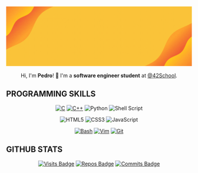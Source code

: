[![Hello!](./assets/pedro-cover.gif)](#)

<span align="center">
	<p>Hi, I'm <b>Pedro</b>! 👋 I'm a <b>software engineer student</b> at <a href="https://42nice.fr/">@42School</a>.</p>
</span>

<h2>PROGRAMMING SKILLS</h2>

<span align="center">

[![C](https://img.shields.io/badge/c-%2300599C.svg?style=for-the-badge&logo=c&logoColor=white)](#)
[![C++](https://img.shields.io/badge/c++-%2300599C.svg?style=for-the-badge&logo=c%2B%2B&logoColor=white)](#)
![Python](https://img.shields.io/badge/python-3670A0?style=for-the-badge&logo=python&logoColor=ffdd54)
![Shell Script](https://img.shields.io/badge/shell_script-%23121011.svg?style=for-the-badge&logo=gnu-bash&logoColor=white)

![HTML5](https://img.shields.io/badge/html5-%23E34F26.svg?style=for-the-badge&logo=html5&logoColor=white)
![CSS3](https://img.shields.io/badge/css3-%231572B6.svg?style=for-the-badge&logo=css3&logoColor=white)
![JavaScript](https://img.shields.io/badge/javascript-%23323330.svg?style=for-the-badge&logo=javascript&logoColor=%23F7DF1E)

[![Bash](https://img.shields.io/badge/GNU%20Bash-4EAA25?style=for-the-badge&logo=GNU%20Bash&logoColor=white)](#)
[![Vim](https://img.shields.io/badge/VIM-%2311AB00.svg?&style=for-the-badge&logo=vim&logoColor=white)](#)
[![Git](https://img.shields.io/badge/GIT-E44C30?style=for-the-badge&logo=git&logoColor=white)](#)

</span>

<h2>GITHUB STATS</h2>

<span align="center">

  [![Visits Badge](https://badges.strrl.dev/visits/Xq333/Xq333?style=for-the-badge&color=FADB6B)](#)
  [![Repos Badge](https://badges.strrl.dev/repos/Xq333?style=for-the-badge&color=FADB6B)](https://github.com/Xq333?tab=repositories)
  [![Commits Badge](https://badges.strrl.dev/commits/weekly/Xq333?style=for-the-badge&color=FADB6B)](https://github.com/Xq333?tab=repositories)

</span>

<span align="center">
